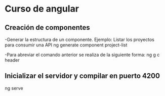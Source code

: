 # Curso de angular

## Creación de componentes
-Generar la estructura de un componente. Ejemplo: Listar los proyectos para consumir una API
ng generate component project-list
 
 -Para abreviar el comando anterior se realiza de la siguiente forma:
 ng g c header
 
## Inicializar el servidor y compilar en puerto 4200
ng serve



